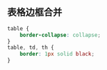 ## 表格边框合并

```css
table {
	border-collapse: collapse;
}
table, td, th {
	border: 1px solid black;
}
```